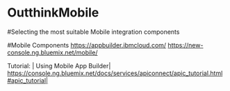 # OutthinkMobile
#Selecting the most suitable Mobile integration components

#Mobile Components
https://appbuilder.ibmcloud.com/
https://new-console.ng.bluemix.net/mobile/

Tutorial:
| Using Mobile App Builder| https://console.ng.bluemix.net/docs/services/apiconnect/apic_tutorial.html#apic_tutorial|


